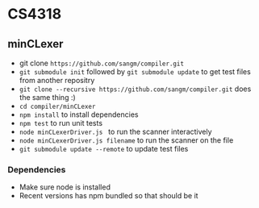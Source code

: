 # CS4318

## minCLexer
+ git clone `https://github.com/sangm/compiler.git`
+ `git submodule init` followed by `git submodule update` to get test files from another repositry
+ `git clone --recursive https://github.com/sangm/compiler.git` does the same thing :)
+ `cd compiler/minCLexer`
+ `npm install` to install dependencies
+ `npm test` to run unit tests
+ `node minCLexerDriver.js ` to run the scanner interactively
+ `node minCLexerDriver.js filename` to run the scanner on the file
+ `git submodule update --remote` to update test files 

### Dependencies
+ Make sure node is installed
+ Recent versions has npm bundled so that should be it

